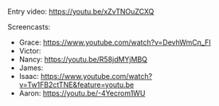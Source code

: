 Entry video: https://youtu.be/xZvTNOuZCXQ 

Screencasts:
- Grace: https://www.youtube.com/watch?v=DevhWmCn_FI
- Victor: 
- Nancy: https://youtu.be/R58jdMYjMBQ 
- James: 
- Isaac: https://www.youtube.com/watch?v=Tw1FB2ctTNE&feature=youtu.be
- Aaron: https://youtu.be/-4Yecrom1WU

